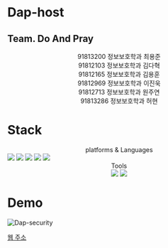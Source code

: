 # Dap-host

## Team. Do And Pray
<div align="center">91813200 정보보호학과 최용준</div>
<div align="center">91812103 정보보호학과 김다혁</div>
<div align="center">91812165 정보보호학과 김용훈</div>
<div align="center">91812969 정보보호학과 이진욱</div>
<div align="center">91812713 정보보호학과 원주연</div>
<div align="center">91813286 정보보호학과 허현</div>

# Stack
<div align="center">platforms & Languages</div>

<img src="https://img.shields.io/badge/Java-007396?style=flat&logo=Java&logoColor=white" />
<img src="https://img.shields.io/badge/HTML5-E34F26?style=flat&logo=HTML5&logoColor=white" />
<img src="https://img.shields.io/badge/CSS3-1572B6?style=flat&logo=CSS3&logoColor=white" />
<img src="https://img.shields.io/badge/Python-1572B6?.svg?style=flat&logo=Python&logoColor=white" />
<img src="https://img.shields.io/badge/JavaScript-E34F26?.svg?style=flat&logo=Python&logoColor=white" />
	

<div align="center">Tools</div>
<div align="center">
	<img src="https://img.shields.io/badge/visualstudiocode-#007ACC?style=flat&logo=Java&logoColor=white" />
	<img src="https://img.shields.io/badge/github-#181717?style=flat&logo=HTML5&logoColor=white" />
</div>


# Demo
![Dap-security](https://github.com/JBUkim/Dap-host/assets/105593199/782d6038-220d-4218-94ac-17883966aed3)

[웹 주소](https://dydgnsrla.pythonanywhere.com/)
